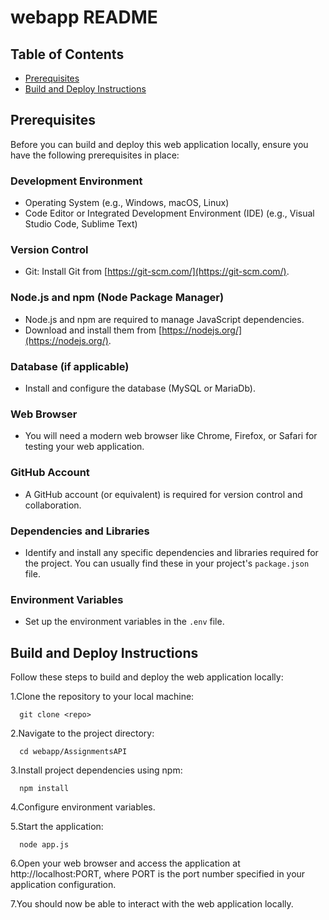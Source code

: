 # webapp README

## Table of Contents
- [Prerequisites](#prerequisites)
- [Build and Deploy Instructions](#build-and-deploy-instructions)

## Prerequisites
Before you can build and deploy this web application locally, ensure you have the following prerequisites in place: 

### Development Environment
- Operating System (e.g., Windows, macOS, Linux)
- Code Editor or Integrated Development Environment (IDE) (e.g., Visual Studio Code, Sublime Text)

### Version Control
- Git: Install Git from [https://git-scm.com/](https://git-scm.com/).

### Node.js and npm (Node Package Manager)
- Node.js and npm are required to manage JavaScript dependencies.
- Download and install them from [https://nodejs.org/](https://nodejs.org/).

### Database (if applicable)
- Install and configure the database (MySQL or MariaDb).

### Web Browser
- You will need a modern web browser like Chrome, Firefox, or Safari for testing your web application.

### GitHub Account
- A GitHub account (or equivalent) is required for version control and collaboration.

### Dependencies and Libraries
- Identify and install any specific dependencies and libraries required for the project. You can usually find these in your project's `package.json` file.

### Environment Variables
- Set up the environment variables in the `.env` file.

## Build and Deploy Instructions
Follow these steps to build and deploy the web application locally:

1.Clone the repository to your local machine:
   
      git clone <repo>

2.Navigate to the project directory:

      cd webapp/AssignmentsAPI
  
3.Install project dependencies using npm:

      npm install
  
4.Configure environment variables.

5.Start the application:

      node app.js
  
6.Open your web browser and access the application at http://localhost:PORT, where PORT is the port number specified in your application configuration.

7.You should now be able to interact with the web application locally.
